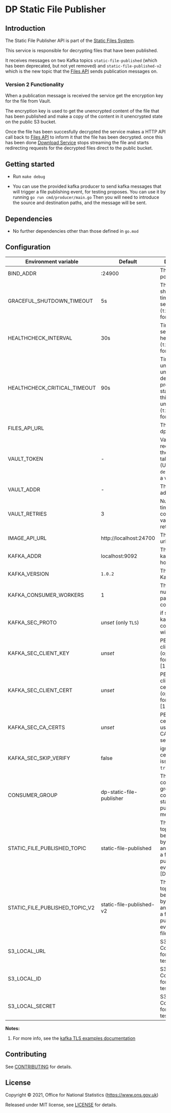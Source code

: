 # DP Static File Publisher

## Introduction
The Static File Publisher API is part of the [Static Files System](https://github.com/ONSdigital/dp-static-files-compose).

This service is responsible for decrypting files that have been published. 

It receives messages on two Kafka topics `static-file-published` (which has been deprecated, but not yet removed) and 
`static-file-published-v2` which is the new topic that the [Files API](https://github.com/ONSdigital/dp-files-api) sends
publication messages on.

### Version 2 Functionality

When a publication message is received the service get the encryption key for the file from Vault.

The encryption key is used to get the unencrypted content of the file that has been published and make a copy of the content
in it unencrypted state on the public S3 bucket.

Once the file has been succesfully decrypted the service makes a HTTP API call back to [Files API](https://github.com/ONSdigital/dp-files-api)
to inform it that the file has been decrypted. once this has been done [Download Service](https://github.com/ONSdigital/dp-download-service)
stops streaming the file and starts redirecting requests for the decrypted files direct to the public bucket.

## Getting started

* Run `make debug`

* You can use the provided kafka producer to send kafka messages that will trigger a file publishing event, for testing proposes.
You can use it by running `go run cmd/producer/main.go`
Then you will need to introduce the source and destination paths, and the message will be sent.

## Dependencies

* No further dependencies other than those defined in `go.mod`

## Configuration

| Environment variable           | Default                  | Description                                                                                                        |
|--------------------------------|--------------------------|--------------------------------------------------------------------------------------------------------------------|
| BIND_ADDR                      | :24900                   | The host and port to bind to                                                                                       |
| GRACEFUL_SHUTDOWN_TIMEOUT      | 5s                       | The graceful shutdown timeout in seconds (`time.Duration` format)                                                  |
| HEALTHCHECK_INTERVAL           | 30s                      | Time between self-healthchecks (`time.Duration` format)                                                            |
| HEALTHCHECK_CRITICAL_TIMEOUT   | 90s                      | Time to wait until an unhealthy dependent propagates its state to make this app unhealthy (`time.Duration` format) |
| FILES_API_URL                  |                          | The URL of the dp-files-api                                                                                        |
| VAULT_TOKEN                    | -                        | Vault token required for the client to talk to vault. (Use `make debug` to create a vault token)                   |
| VAULT_ADDR                     | -                        | The vault address                                                                                                  |
| VAULT_RETRIES                  | 3                        | Number of times that a connection to vault will be retried if it fails                                             |
| IMAGE_API_URL                  | http://localhost:24700   | The image api url                                                                                                  |
| KAFKA_ADDR                     | localhost:9092           | The list of kafka broker hosts                                                                                     |
| KAFKA_VERSION                  | `1.0.2`                  | The version of Kafka                                                                                               |
| KAFKA_CONSUMER_WORKERS         | 1                        | The maximum number of parallel kafka consumers                                                                     |
| KAFKA_SEC_PROTO                | _unset_   (only `TLS`)   | if set to `TLS`, kafka connections will use TLS                                                                    |
| KAFKA_SEC_CLIENT_KEY           | _unset_                  | PEM [2] for the client key (optional, used for client auth) [1]                                                    |
| KAFKA_SEC_CLIENT_CERT          | _unset_                  | PEM [2] for the client certificate (optional, used for client auth) [1]                                            |
| KAFKA_SEC_CA_CERTS             | _unset_                  | PEM [2] of CA cert chain if using private CA for the server cert [1]                                               |
| KAFKA_SEC_SKIP_VERIFY          | false                    | ignore server certificate issues if set to `true` [1]                                                              |
| CONSUMER_GROUP                 | dp-static-file-publisher | The kafka consumer-group to consume static-file-published messages                                                 |
| STATIC_FILE_PUBLISHED_TOPIC    | static-file-published    | The kafka topic that will be consumed by this service and will trigger a file publishing event [DEPRECATED]        |
| STATIC_FILE_PUBLISHED_TOPIC_V2 | static-file-published-v2 | The kafka topic that will be consumed by this service and will trigger a file publishing event from dp-files-api   |
| S3_LOCAL_URL                   |                          | S3 Configuration for integration tests                                                                             |
| S3_LOCAL_ID                    |                          | S3 Configuration for integration tests                                                                             |
| S3_LOCAL_SECRET                |                          | S3 Configuration for integration tests                                                                             |

**Notes:**

1. For more info, see the [kafka TLS examples documentation](https://github.com/ONSdigital/dp-kafka/tree/main/examples#tls)

## Contributing

See [CONTRIBUTING](CONTRIBUTING.md) for details.

## License

Copyright © 2021, Office for National Statistics (https://www.ons.gov.uk)

Released under MIT license, see [LICENSE](LICENSE.md) for details.

